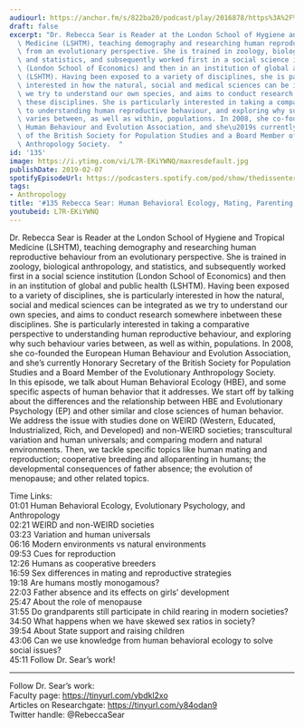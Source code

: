 ```yaml
---
audiourl: https://anchor.fm/s/822ba20/podcast/play/2016878/https%3A%2F%2Fd3ctxlq1ktw2nl.cloudfront.net%2Fproduction%2F2019-0-1%2F7778544-44100-2-df20e5de2a75d.m4a
draft: false
excerpt: "Dr. Rebecca Sear is Reader at the London School of Hygiene and Tropical\
  \ Medicine (LSHTM), teaching demography and researching human reproductive behaviour\
  \ from an evolutionary perspective. She is trained in zoology, biological anthropology,\
  \ and statistics, and subsequently worked first in a social science institution\
  \ (London School of Economics) and then in an institution of global and public health\
  \ (LSHTM). Having been exposed to a variety of disciplines, she is particularly\
  \ interested in how the natural, social and medical sciences can be integrated as\
  \ we try to understand our own species, and aims to conduct research somewhere inbetween\
  \ these disciplines. She is particularly interested in taking a comparative perspective\
  \ to understanding human reproductive behaviour, and exploring why such behaviour\
  \ varies between, as well as within, populations. In 2008, she co-founded the European\
  \ Human Behaviour and Evolution Association, and she\u2019s currently Honorary Secretary\
  \ of the British Society for Population Studies and a Board Member of the Evolutionary\
  \ Anthropology Society.  "
id: '135'
image: https://i.ytimg.com/vi/L7R-EKiYWNQ/maxresdefault.jpg
publishDate: 2019-02-07
spotifyEpisodeUrl: https://podcasters.spotify.com/pod/show/thedissenter/episodes/135-Rebecca-Sear-Human-Behavioral-Ecology--Mating--Parenting--Reproduction-e2s25e
tags:
- Anthropology
title: '#135 Rebecca Sear: Human Behavioral Ecology, Mating, Parenting, Reproduction'
youtubeid: L7R-EKiYWNQ
---
```

<div class="timelinks">

Dr. Rebecca Sear is Reader at the London School of Hygiene and Tropical Medicine (LSHTM), teaching demography and researching human reproductive behaviour from an evolutionary perspective. She is trained in zoology, biological anthropology, and statistics, and subsequently worked first in a social science institution (London School of Economics) and then in an institution of global and public health (LSHTM). Having been exposed to a variety of disciplines, she is particularly interested in how the natural, social and medical sciences can be integrated as we try to understand our own species, and aims to conduct research somewhere inbetween these disciplines. She is particularly interested in taking a comparative perspective to understanding human reproductive behaviour, and exploring why such behaviour varies between, as well as within, populations. In 2008, she co-founded the European Human Behaviour and Evolution Association, and she’s currently Honorary Secretary of the British Society for Population Studies and a Board Member of the Evolutionary Anthropology Society.  
In this episode, we talk about Human Behavioral Ecology (HBE), and some specific aspects of human behavior that it addresses. We start off by talking about the differences and the relationship between HBE and Evolutionary Psychology (EP) and other similar and close sciences of human behavior. We address the issue with studies done on WEIRD (Western, Educated, Industrialized, Rich, and Developed) and non-WEIRD societies; transcultural variation and human universals; and comparing modern and natural environments. Then, we tackle specific topics like human mating and reproduction; cooperative breeding and alloparenting in humans; the developmental consequences of father absence; the evolution of menopause; and other related topics.

Time Links:  
<time>01:01</time> Human Behavioral Ecology, Evolutionary Psychology, and Anthropology  
<time>02:21</time> WEIRD and non-WEIRD societies                             
<time>03:23</time> Variation and human universals             
<time>06:16</time> Modern environments vs natural environments            
<time>09:53</time> Cues for reproduction       
<time>12:26</time> Humans as cooperative breeders        
<time>16:59</time> Sex differences in mating and reproductive strategies      
<time>19:18</time> Are humans mostly monogamous?      
<time>22:03</time> Father absence and its effects on girls’ development  
<time>25:47</time> About the role of menopause  
<time>31:55</time> Do grandparents still participate in child rearing in modern societies?  
<time>34:50</time> What happens when we have skewed sex ratios in society?  
<time>39:54</time> About State support and raising children   
<time>43:06</time> Can we use knowledge from human behavioral ecology to solve social issues?  
<time>45:11</time> Follow Dr. Sear’s work!

---

Follow Dr. Sear’s work:  
Faculty page: https://tinyurl.com/ybdkl2xo  
Articles on Researchgate: https://tinyurl.com/y84odan9  
Twitter handle: @RebeccaSear
</div>

